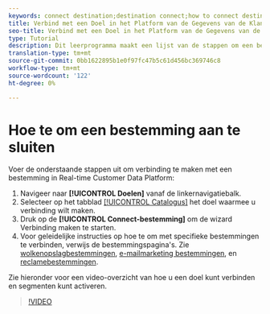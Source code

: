 ```yaml
---
keywords: connect destination;destination connect;how to connect destination
title: Verbind met een Doel in het Platform van de Gegevens van de Klant in real time
seo-title: Verbind met een Doel in het Platform van de Gegevens van de Klant in real time
type: Tutorial
description: Dit leerprogramma maakt een lijst van de stappen om een bestemming in het Platform van Gegevens van de Klant in real time te verbinden
translation-type: tm+mt
source-git-commit: 0bb1622895b1e0f97fc47b5c61d456bc369746c8
workflow-type: tm+mt
source-wordcount: '122'
ht-degree: 0%

---
```



# Hoe te om een bestemming aan te sluiten

Voer de onderstaande stappen uit om verbinding te maken met een bestemming in Real-time Customer Data Platform:

1. Navigeer naar **[!UICONTROL Doelen]** vanaf de linkernavigatiebalk.
2. Selecteer op het tabblad [[!UICONTROL Catalogus]](./destinations-workspace.md#catalog) het doel waarmee u verbinding wilt maken.
3. Druk op de **[!UICONTROL Connect-bestemming]** om de wizard Verbinding maken te starten.
4. Voor geleidelijke instructies op hoe te om met specifieke bestemmingen te verbinden, verwijs de bestemmingspagina&#39;s. Zie [wolkenopslagbestemmingen](../catalog/cloud-storage/workflow.md), [e-mailmarketing bestemmingen](../catalog/email-marketing/overview.md), en [reclamebestemmingen](../catalog/advertising/overview.md).

Zie hieronder voor een video-overzicht van hoe u een doel kunt verbinden en segmenten kunt activeren.

>[!VIDEO](https://video.tv.adobe.com/v/29710?quality=12)
